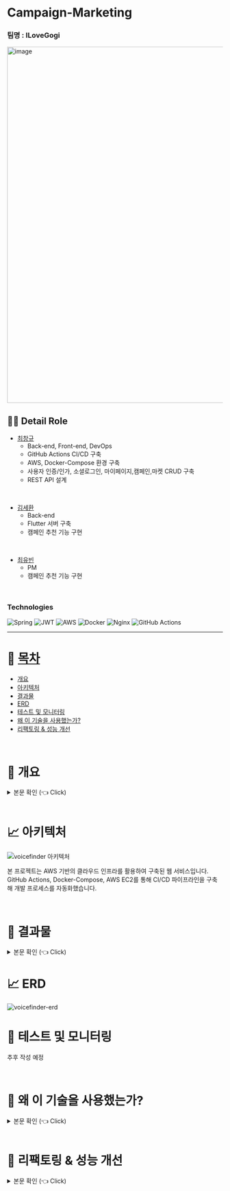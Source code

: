 # Campaign-Marketing


### 팀명 : ILoveGogi
<img width="832" alt="image" src="https://github.com/user-attachments/assets/76a30f13-7fa6-4995-93f0-44f4a2ba28fa">


## 💁‍♂️ Detail Role <a name = "role"></a>
+ [최창규](https://github.com/kyle4293)
  - Back-end, Front-end, DevOps
  - GitHub Actions CI/CD 구축
  - AWS, Docker-Compose 환경 구축
  - 사용자 인증/인가, 소셜로그인, 마이페이지,캠페인,마켓 CRUD 구축
  - REST API 설계
  
<Br>

+ [김세환](https://github.com/sehwan24)
  - Back-end
  - Flutter 서버 구축
  - 캠페인 추천 기능 구현

<Br>

+ [최유빈](https://github.com/elenachoi26)
  - PM
  - 캠페인 추천 기능 구현

<Br>



### Technologies
![Spring](https://img.shields.io/badge/spring-%236DB33F.svg?style=for-the-badge&logo=spring&logoColor=white)
![JWT](https://img.shields.io/badge/JWT-black?style=for-the-badge&logo=JSON%20web%20tokens)
![AWS](https://img.shields.io/badge/AWS-%23FF9900.svg?style=for-the-badge&logo=amazon-aws&logoColor=white)
![Docker](https://img.shields.io/badge/docker-%230db7ed.svg?style=for-the-badge&logo=docker&logoColor=white)
![Nginx](https://img.shields.io/badge/nginx-%23009639.svg?style=for-the-badge&logo=nginx&logoColor=white)
![GitHub Actions](https://img.shields.io/badge/github%20actions-%232671E5.svg?style=for-the-badge&logo=githubactions&logoColor=white)



---

# 📝 [목차](#index) <a name = "index"></a>

- [개요](#outline)
- [아키텍처](#structure)
- [결과물](#outputs)
- [ERD](#erd)  
- [테스트 및 모니터링](#test)
- [왜 이 기술을 사용했는가?](#why)
- [리팩토링 & 성능 개선](#refactoring)

<br>

# 📝 개요 <a name = "outline"></a>

<details>
   <summary> 본문 확인 (👈 Click)</summary>
<br />
디지털 마케팅의 급부상과 함께, '체험단'의 개념은 소비자 경험을 통해 솔직하고 구체적인 리뷰를 생성하는 중요한 마케팅 전략으로 자리 잡고 있습니다.
본 프로젝트는 체험단 고객의 데이터를 기반으로 그들이 관심을 가질만한 점포를 상단에 노출시키는 추천 시스템을 통해 체험단 마케팅의 효과를 극대화하는 데 목적이 있습니다.

</details>


<br>

# 📈 아키텍처  <a name = "structure"></a>
![voicefinder 아키텍처](https://github.com/user-attachments/assets/56e40f79-e574-44d4-a536-74367bf3567a)

본 프로젝트는 AWS 기반의 클라우드 인프라를 활용하여 구축된 웹 서비스입니다.
GitHub Actions, Docker-Compose, AWS EC2를 통해 CI/CD 파이프라인을 구축해 개발 프로세스를 자동화했습니다.

<br>

# 🎁 결과물  <a name = "outputs"></a>

<details>
   <summary> 본문 확인 (👈 Click)</summary>
<br />

## VoiceFinder
### 메인페이지

<img width="357" alt="image" src="https://github.com/user-attachments/assets/edfa4c18-1b3f-4d4c-a80a-4c404efc7077">

<br>

### 로그인, 회원가입, 소셜로그인

<img width="368" alt="image" src="https://github.com/user-attachments/assets/e20d0140-5b77-4c35-9560-fb565b74f29c">
<img width="338" alt="image" src="https://github.com/user-attachments/assets/af367829-7800-4877-a0b8-d00bee124675">


<br>

### 캠페인 목록, 상세
<img width="340" alt="image" src="https://github.com/user-attachments/assets/b1854bd7-6399-4c35-bca9-16c3796023ea">

<br>

### 프로필, 프로필 수정

<img width="370" alt="image" src="https://github.com/user-attachments/assets/a8e4c290-afd2-4720-9733-715a92419424">

<br>

## 비즈 웹
### 메인 페이지
<div align="center">
 <img src="/images/web_director_login.PNG" alt="web_director_login">
</div>

<br>

### 메인 페이지
<img width="376" alt="image" src="https://github.com/user-attachments/assets/5cb7bce9-11a7-4f0d-8d85-17f8332ca3a9">

<br>

### 마켓, 캠페인 등록
<img width="376" alt="image" src="https://github.com/user-attachments/assets/a4b761a8-a9f2-4453-bc8b-cc196a2f01d5">

<br>

### 마켓 관리
<img width="376" alt="image" src="https://github.com/user-attachments/assets/d3059384-b236-46e4-8446-2e096566be2e">

<br>
</details>

# 📈 ERD <a name = "erd"></a>

![voicefinder-erd](https://github.com/user-attachments/assets/8fbc8d7f-17e9-4ed7-bb20-1229c841283f)


# 🔨 테스트 및 모니터링 <a name = "test"></a>

추후 작성 예정

<br>

# 💎 왜 이 기술을 사용했는가? <a name = "why"></a>

<details>
   <summary> 본문 확인 (👈 Click)</summary>
<br />

추후 보완 예정

## Refresh Token - Redis
Refresh Token을 구현하는 과정에서 구현 방식과 Token의 저장 위치에 관해 많은 고민을 했습니다.
Refresh Token을 클라이언트에 전송하지 않고 서버에만 저장하는 것이 더 안전하다고 생각했습니다. 
따라서 Acess Token은 클라이언트의 캐시에 저장하고 유효기간을 짧게 설정, 만료시 Redis에 저장되어 있는 Refresh Token을 이용해 유효하다면 토큰을 재발급하도록 구현했습니다. 

<br>

## 검색 기능 - Querydsl
Spring Data JPA 사용시 복잡한 로직의 경우 쿼리 문자열이 상당히 길어집니다.  
이러한 문제를 해결하기 위해 Querydsl을 도입해 동적인 쿼리 작성을 편리하게 할 수 있도록 했습니다.
또, 문자가 아닌 코드로 쿼리를 작성함으로써 컴파일 시점에 문법 오류를 쉽게 확인할 수 있었습니다.

<br>

## GitHub Actions
CI/CD 파이프라인을 구축하기 위해 GitHub Actions를 사용했습니다. GitHub를 이용해 프로젝트를 진행하기 때문에 Main에 Push 하는 시점에서
파이프라인이 트리거 되도록 하여 코드의 통합과 배포 과정을 자동화했습니다.

</details>

<br>

# 🚀 리팩토링 & 성능 개선 <a name = "refactoring"></a>

<details>
   <summary> 본문 확인 (👈 Click)</summary>
<br />

진행중
  
## 무중단 배포

## QueryDsl 성능 개선

## AOP

## 테스트 코드


</details>

